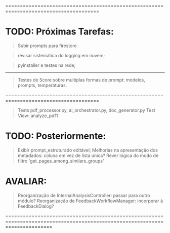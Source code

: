 ======================================================================================
# TODO: Próximas Tarefas:

> Subir prompts para firestore

> revisar sistemática do logging em nuvem;

> pyinstaller e testes na rede;

-------------------

> Testes de Score sobre multiplas formas de prompt: modelos, prompts, temperaturas.

======================================================================================

> Tests pdf_processor.py, ai_orchestrator.py, doc_generator.py
> Test  View: analyze_pdf1

# TODO: Posteriormente: 
> Exibir prompt_estruturado editável;
> Melhorias na apresentação dos metadados: coluna em vez de lista única?
> Rever lógica do modo de filtro 'get_pages_among_similars_groups'

# AVALIAR:
> Reorganização de InternalAnalysisController: passar para outro módulo?
> Reorganização de FeedbackWorkflowManager: incorporar à FeedbackDialog?

============================================================================================================================
